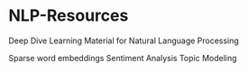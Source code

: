 # NLP-Resources
Deep Dive Learning Material for Natural Language Processing

Sparse word embeddings
Sentiment Analysis
Topic Modeling

